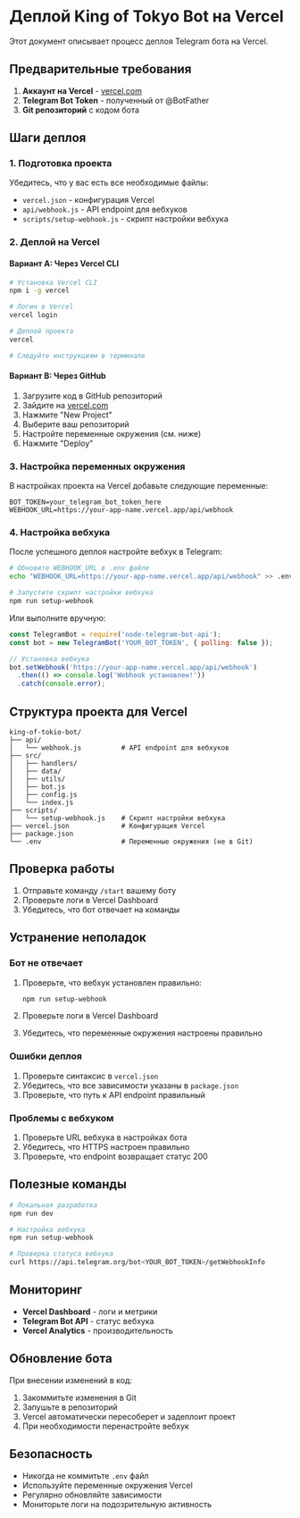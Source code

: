 # Деплой King of Tokyo Bot на Vercel

Этот документ описывает процесс деплоя Telegram бота на Vercel.

## Предварительные требования

1. **Аккаунт на Vercel** - [vercel.com](https://vercel.com)
2. **Telegram Bot Token** - полученный от @BotFather
3. **Git репозиторий** с кодом бота

## Шаги деплоя

### 1. Подготовка проекта

Убедитесь, что у вас есть все необходимые файлы:
- `vercel.json` - конфигурация Vercel
- `api/webhook.js` - API endpoint для вебхуков
- `scripts/setup-webhook.js` - скрипт настройки вебхука

### 2. Деплой на Vercel

#### Вариант A: Через Vercel CLI

```bash
# Установка Vercel CLI
npm i -g vercel

# Логин в Vercel
vercel login

# Деплой проекта
vercel

# Следуйте инструкциям в терминале
```

#### Вариант B: Через GitHub

1. Загрузите код в GitHub репозиторий
2. Зайдите на [vercel.com](https://vercel.com)
3. Нажмите "New Project"
4. Выберите ваш репозиторий
5. Настройте переменные окружения (см. ниже)
6. Нажмите "Deploy"

### 3. Настройка переменных окружения

В настройках проекта на Vercel добавьте следующие переменные:

```
BOT_TOKEN=your_telegram_bot_token_here
WEBHOOK_URL=https://your-app-name.vercel.app/api/webhook
```

### 4. Настройка вебхука

После успешного деплоя настройте вебхук в Telegram:

```bash
# Обновите WEBHOOK_URL в .env файле
echo "WEBHOOK_URL=https://your-app-name.vercel.app/api/webhook" >> .env

# Запустите скрипт настройки вебхука
npm run setup-webhook
```

Или выполните вручную:

```javascript
const TelegramBot = require('node-telegram-bot-api');
const bot = new TelegramBot('YOUR_BOT_TOKEN', { polling: false });

// Установка вебхука
bot.setWebhook('https://your-app-name.vercel.app/api/webhook')
  .then(() => console.log('Webhook установлен!'))
  .catch(console.error);
```

## Структура проекта для Vercel

```
king-of-tokio-bot/
├── api/
│   └── webhook.js          # API endpoint для вебхуков
├── src/
│   ├── handlers/
│   ├── data/
│   ├── utils/
│   ├── bot.js
│   ├── config.js
│   └── index.js
├── scripts/
│   └── setup-webhook.js    # Скрипт настройки вебхука
├── vercel.json             # Конфигурация Vercel
├── package.json
└── .env                    # Переменные окружения (не в Git)
```

## Проверка работы

1. Отправьте команду `/start` вашему боту
2. Проверьте логи в Vercel Dashboard
3. Убедитесь, что бот отвечает на команды

## Устранение неполадок

### Бот не отвечает

1. Проверьте, что вебхук установлен правильно:
   ```bash
   npm run setup-webhook
   ```

2. Проверьте логи в Vercel Dashboard

3. Убедитесь, что переменные окружения настроены правильно

### Ошибки деплоя

1. Проверьте синтаксис в `vercel.json`
2. Убедитесь, что все зависимости указаны в `package.json`
3. Проверьте, что путь к API endpoint правильный

### Проблемы с вебхуком

1. Проверьте URL вебхука в настройках бота
2. Убедитесь, что HTTPS настроен правильно
3. Проверьте, что endpoint возвращает статус 200

## Полезные команды

```bash
# Локальная разработка
npm run dev

# Настройка вебхука
npm run setup-webhook

# Проверка статуса вебхука
curl https://api.telegram.org/bot<YOUR_BOT_TOKEN>/getWebhookInfo
```

## Мониторинг

- **Vercel Dashboard** - логи и метрики
- **Telegram Bot API** - статус вебхука
- **Vercel Analytics** - производительность

## Обновление бота

При внесении изменений в код:

1. Закоммитьте изменения в Git
2. Запушьте в репозиторий
3. Vercel автоматически пересоберет и задеплоит проект
4. При необходимости перенастройте вебхук

## Безопасность

- Никогда не коммитьте `.env` файл
- Используйте переменные окружения Vercel
- Регулярно обновляйте зависимости
- Мониторьте логи на подозрительную активность
